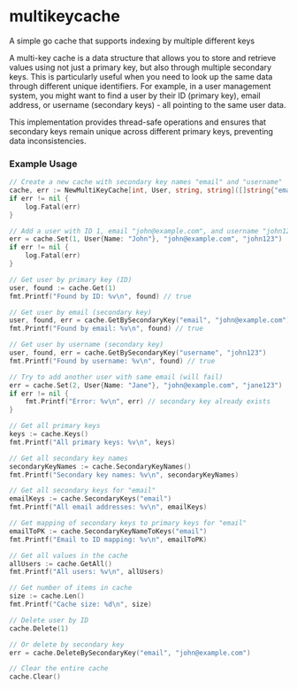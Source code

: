 # multikeycache
A simple go cache that supports indexing by multiple different keys

A multi-key cache is a data structure that allows you to store and retrieve values using not just a primary key, but also through multiple secondary keys. This is particularly useful when you need to look up the same data through different unique identifiers. For example, in a user management system, you might want to find a user by their ID (primary key), email address, or username (secondary keys) - all pointing to the same user data.

This implementation provides thread-safe operations and ensures that secondary keys remain unique across different primary keys, preventing data inconsistencies.

### Example Usage

```go
// Create a new cache with secondary key names "email" and "username"
cache, err := NewMultiKeyCache[int, User, string, string]([]string{"email", "username"})
if err != nil {
    log.Fatal(err)
}

// Add a user with ID 1, email "john@example.com", and username "john123"
err = cache.Set(1, User{Name: "John"}, "john@example.com", "john123")
if err != nil {
    log.Fatal(err)
}

// Get user by primary key (ID)
user, found := cache.Get(1)
fmt.Printf("Found by ID: %v\n", found) // true

// Get user by email (secondary key)
user, found, err = cache.GetBySecondaryKey("email", "john@example.com") 
fmt.Printf("Found by email: %v\n", found) // true

// Get user by username (secondary key)
user, found, err = cache.GetBySecondaryKey("username", "john123")
fmt.Printf("Found by username: %v\n", found) // true

// Try to add another user with same email (will fail)
err = cache.Set(2, User{Name: "Jane"}, "john@example.com", "jane123")
if err != nil {
    fmt.Printf("Error: %v\n", err) // secondary key already exists
}

// Get all primary keys
keys := cache.Keys()
fmt.Printf("All primary keys: %v\n", keys)

// Get all secondary key names
secondaryKeyNames := cache.SecondaryKeyNames() 
fmt.Printf("Secondary key names: %v\n", secondaryKeyNames)

// Get all secondary keys for "email"
emailKeys := cache.SecondaryKeys("email")
fmt.Printf("All email addresses: %v\n", emailKeys)

// Get mapping of secondary keys to primary keys for "email"
emailToPK := cache.SecondaryKeyNameToKeys("email")
fmt.Printf("Email to ID mapping: %v\n", emailToPK)

// Get all values in the cache
allUsers := cache.GetAll()
fmt.Printf("All users: %v\n", allUsers)

// Get number of items in cache
size := cache.Len()
fmt.Printf("Cache size: %d\n", size)

// Delete user by ID
cache.Delete(1)

// Or delete by secondary key
err = cache.DeleteBySecondaryKey("email", "john@example.com")

// Clear the entire cache
cache.Clear()
```
